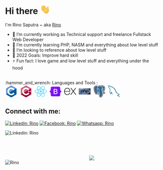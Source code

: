 # Hi there <img src="./icon/Hi.gif" height="32" />

I'm Rino Saputra ~ aka <a href="https://github.com/Rino-Saputra">Rino</a>
<br>

- 🔭 I’m currently working as Technical support and freelance Fullstack Web Developer
- 🌱 I’m currently learning PHP, NASM and everything about low level stuff
- 👯 I’m looking to reference about low level stuff
- 🥅 2022 Goals: Improve hard skill
- ⚡ Fun fact: I love game and low level stuff and everything under the hood

<br>
:hammer_and_wrench: Languages and Tools :
<div>
  <img src="./icon/c-original.svg" title="Java" alt="c" width="40" height="40"/>&nbsp;
  <img src="./icon/cplusplus-original.svg" title="Java" alt="c" width="40" height="40"/>&nbsp;
  <img src="./icon/react-original.svg" title="Java" alt="c" width="40" height="40"/>&nbsp;
  <img src="./icon/bootstrap-original.svg" title="Java" alt="c" width="40" height="40"/>&nbsp;
  <img src="./icon/express-original.svg" title="Java" alt="c" width="40" height="40"/>&nbsp;
  <img src="./icon/php-original.svg" title="Java" alt="c" width="40" height="40"/>&nbsp;
  <img src="./icon/postgresql-original.svg" title="Java" alt="c" width="40" height="40"/>&nbsp;
  <img src="./icon/mysql-original.svg" title="Java" alt="c" width="40" height="40"/>&nbsp;
</div>

## Connect with me:
<!-- [![Top Langs](https://github-readme-stats.vercel.app/api/top-langs/?username=Rino-Saputra)](https://github.com/Rino-Saputra/rino-Saputra) -->
[![Linkedin: Rino](https://img.shields.io/badge/-Rino%20Saputra-blue?style=flat&logo=Linkedin&logoColor=white)](https://www.linkedin.com/in/rino-saputra-3b8402235/)
[![Facebook: Rino](https://img.shields.io/badge/-Rino-DD2A7D?style=flat&logo=Instagram&logoColor=white)](https://www.facebook.com/profile.php?id=100014030110091&_rdc=1&_rdr)
[![Whatsapp: Rino](https://img.shields.io/badge/+6283110714321-25D366?style=flat&logo=Whatsapp&logoColor=white)](https://wa.me/+6283110714321)


<!-- [![GitHub followers](https://img.shields.io/github/followers/Pentorch?label=Follow&style=social)](https://github.com/Pentorch/) -->

![Linkedin: Rino](https://img.shields.io/badge/-ReactJs-61DAFB?logo=react&logoColor=white&link=)

<br>
<br>
<br>

<img align='right' src="https://media.giphy.com/media/QssGEmpkyEOhBCb7e1/giphy.gif?cid=ecf05e47c19133vx7wb7boyeeipf0op5lwjbvs9fk9i8fuqe&rid=giphy.gif&ct=s" width="230"> 
<p> <img src="https://github-readme-stats.vercel.app/api?username=Rino-Saputra&show_icons=true&theme=nord" alt="Rino" />

